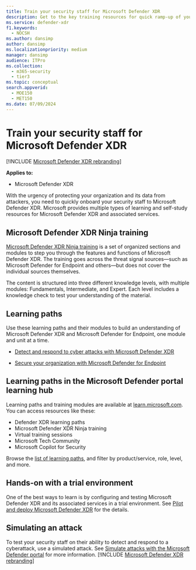 ```yaml
---
title: Train your security staff for Microsoft Defender XDR
description: Get to the key training resources for quick ramp-up of your security staff.
ms.service: defender-xdr
f1.keywords: 
  - NOCSH
ms.author: dansimp
author: dansimp
ms.localizationpriority: medium
manager: dansimp
audience: ITPro
ms.collection: 
  - m365-security
  - tier3
ms.topic: conceptual
search.appverid: 
  - MOE150
  - MET150
ms.date: 07/09/2024
---
```


# Train your security staff for Microsoft Defender XDR

[!INCLUDE [Microsoft Defender XDR rebranding](../includes/microsoft-defender.md)]

**Applies to:**
- Microsoft Defender XDR

With the urgency of protecting your organization and its data from attackers, you need to quickly onboard your security staff to Microsoft Defender XDR. Microsoft provides multiple types of learning and self-study resources for Microsoft Defender XDR and associated services.


<a name='microsoft-365-defender-ninja-training'></a>

## Microsoft Defender XDR Ninja training

[Microsoft Defender XDR Ninja training](https://techcommunity.microsoft.com/t5/microsoft-365-defender/become-a-microsoft-365-defender-ninja/ba-p/1789376) is a set of organized sections and modules to step you through the features and functions of Microsoft Defender XDR. The training goes across the threat signal sources&mdash;such as Microsoft Defender for Endpoint and others&mdash;but does not cover the individual sources themselves. 

The content is structured into three different knowledge levels, with multiple modules: Fundamentals, Intermediate, and Expert. Each level includes a knowledge check to test your understanding of the material.

## Learning paths

Use these learning paths and their modules to build an understanding of Microsoft Defender XDR and Microsoft Defender for Endpoint, one module and unit at a time.

 - [Detect and respond to cyber attacks with Microsoft Defender XDR](/training/paths/defender-detect-respond/)

 - [Secure your organization with Microsoft Defender for Endpoint](/training/paths/defender-endpoint-fundamentals/)  


<a name='learning-paths-in-the-microsoft-365-defender-portal-learning-hub'></a>

## Learning paths in the Microsoft Defender portal learning hub

Learning paths and training modules are available at [learn.microsoft.com](https://go.microsoft.com/fwlink/?linkid=2273118). You can access resources like these:

- Defender XDR learning paths
- Microsoft Defender XDR Ninja training
- Virtual training sessions
- Microsoft Tech Community
- Microsoft Copilot for Security

Browse the [list of learning paths](/training/browse/?products=m365-ems-cloud-app-security%2Cdefender-for-cloud-apps%2Cdefender-identity%2Cm365-information-protection%2Cm365-threat-protection%2Cmdatp%2Cdefender-office365&expanded=m365%2Coffice-365), and filter by product/service, role, level, and more.

## Hands-on with a trial environment

One of the best ways to learn is by configuring and testing Microsoft Defender XDR and its associated services in a trial environment. See [Pilot and deploy Microsoft Defender XDR](pilot-deploy-overview.md) for the details.

## Simulating an attack

To test your security staff on their ability to detect and respond to a cyberattack, use a simulated attack. See [Simulate attacks with the Microsoft Defender portal](pilot-deploy-investigate-respond.md#simulate-attacks-with-the-microsoft-365-defender-portal) for more information. 
[!INCLUDE [Microsoft Defender XDR rebranding](../includes/defender-m3d-techcommunity.md)]
